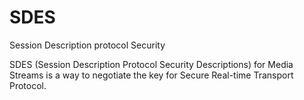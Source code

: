 # SDES


Session Description protocol Security

SDES (Session Description Protocol Security Descriptions) for Media
Streams is a way to negotiate the key for Secure Real-time Transport
Protocol.

